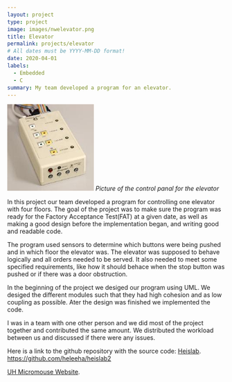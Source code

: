 ```yaml
---
layout: project
type: project
image: images/nwelevator.png
title: Elevator
permalink: projects/elevator
# All dates must be YYYY-MM-DD format!
date: 2020-04-01
labels:
  - Embedded
  - C
summary: My team developed a program for an elevator.
---
```



<img class="ui medium image" src="../images/elevator.jpg"> *Picture of the control panal for the elevator*


In this project our team developed a program for controlling one elevator with four floors. The goal of the project was to make sure the program was ready for the Factory Acceptance Test(FAT) at a given date, as well as making a good design before the implementation began, and writing good and readable code. 

The program used sensors to determine which buttons were being pushed and in which floor the elevator was. The elevator was supposed to behave logically and all orders needed to be served. It also needed to meet some specified requirements, like how it should behace when the stop button was pushed or if there was a door obstruction. 

In the beginning of the project we desiged our program using UML. We desiged the different modules such that they had high cohesion and as low coupling as possible. Ater the design was finished we implemented the code.

I was in a team with one other person and we did most of the project together and contributed the same amount. We distributed the workload between us and discussed if there were any issues.

Here is a link to the github repository with the source code: [Heislab](https://github.com/heleeha/heislab2).
https://github.com/heleeha/heislab2

[UH Micromouse Website](http://www-ee.eng.hawaii.edu/~mmouse/about.html).







